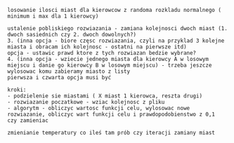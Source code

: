     losowanie ilosci miast dla kierowcow z randoma rozkladu normalnego ( minimum i max dla 1 kierowcy)
    
    ustalenie pobliskiego rozwiazania - zamiana kolejnosci dwoch miast (1. dwoch sasiednich czy 2. dwoch dowolnych?)
    3. (inna opcja - biore częsc rozwiazania, czyli na przyklad 3 kolejne miasta i obracam ich kolejnosc - ostatni na pierwsze itd)
    opcja - ustawic prawd ktore z tych rozwiazan bedzie wybrane?
    4. (inna opcja - wziecie jednego miasta dla kierowcy A w losowym miejscu i danie go kierowcy B w losowym miejscu) - trzeba jeszcze
    wylosowac komu zabieramy miasto z listy
    pierwsza i czwarta opcja musi być
    
    kroki:
    - podzielenie sie miastami ( X miast 1 kierowca, reszta drugi)
    - rozwiazanie poczatkowe - wziac kolejnosc z pliku
    - algorytm - obliczyc wartosc funkcji celu, wylosowac nowe rozwiazanie, obliczyc wart funkcji celu i prawdopodobienstwo z 0,1 
    czy zamieniac
    
    zmienianie temperatury co ileś tam prób czy iteracji zamiany miast